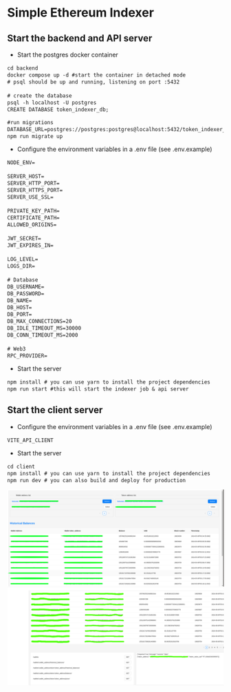 # Simple Ethereum Indexer

## Start the backend and API server

- Start the postgres docker container

```shell
cd backend
docker compose up -d #start the container in detached mode
# psql should be up and running, listening on port :5432

# create the database
psql -h localhost -U postgres
CREATE DATABASE token_indexer_db;
```

```shell
#run migrations
DATABASE_URL=postgres://postgres:postgres@localhost:5432/token_indexer_db npm run migrate up
```

- Configure the environment variables in a .env file (see .env.example)

```shell
NODE_ENV=

SERVER_HOST=
SERVER_HTTP_PORT=
SERVER_HTTPS_PORT=
SERVER_USE_SSL=

PRIVATE_KEY_PATH=
CERTIFICATE_PATH=
ALLOWED_ORIGINS=

JWT_SECRET=
JWT_EXPIRES_IN=

LOG_LEVEL=
LOGS_DIR=

# Database
DB_USERNAME=
DB_PASSWORD=
DB_NAME=
DB_HOST=
DB_PORT=
DB_MAX_CONNECTIONS=20
DB_IDLE_TIMEOUT_MS=30000
DB_CONN_TIMEOUT_MS=2000

# Web3
RPC_PROVIDER=
```

- Start the server

```shell
npm install # you can use yarn to install the project dependencies
npm run start #this will start the indexer job & api server
```

## Start the client server

- Configure the environment variables in a .env file (see .env.example)

```shell
VITE_API_CLIENT
```

- Start the server

```shell
cd client
npm install # you can use yarn to install the project dependencies
npm run dev # you can also build and deploy for production
```


![Balances](assets/balances.png)
![REST-api](assets/api.png)

